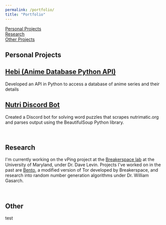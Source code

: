 ```yaml
---
permalink: /portfolio/
title: "Portfolio"
---
```


<a href="#SWE_Projects">Personal Projects</a><br>
<a href="#Research">Research</a><br>
<a href="#Other">Other Projects</a><br>

<section>
    <div id="SWE_Projects" class="section-title">
        <h1><span>Personal Projects</span></h1>
    </div>
<div class="card">
  <div class="container">
   <h2><a href="https://github.com/shricubed/hebi">Hebi (Anime Database Python API)</a></h2>
    <p>Developed an API in Python to access a database of anime series and their details</p>
  </div>
</div>
<div class="card">
  <div class="container">
   <h2><a href="https://github.com/shricubed/">Nutri Discord Bot</a></h2>
   <p>Created a Discord bot for solving word puzzles that scrapes nutrimatic.org and parses output using the BeautifulSoup Python library.</p>
  </div>
</div>

</section>
<br>
<section>
    <div id="Research" class="section-title">
        <h1><span>Research</span></h1>
    </div>
    <p>I'm currently working on the vPing project at the <a href="https://breakerspace.cs.umd.edu/">Breakerspace lab</a> at the University of Maryland, under Dr. Dave Levin. Projects I've worked on in the past are <a href="https://bento.cs.umd.edu/">Bento</a>, a modified version of Tor developed by Breakerspace, and research into random number generation algorithms under Dr. William Gasarch.</p>
  
</section>
<br>
<section>
    <div id="Other" class="section-title">
        <h1><span>Other</span></h1>
    </div>
  test
</section>
